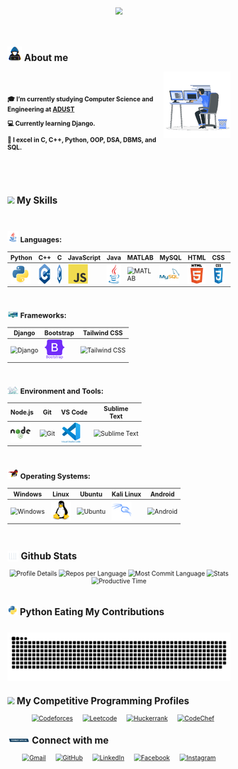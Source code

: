 <h1 align="center">
    <img src="https://readme-typing-svg.herokuapp.com/?font=Righteous&size=35&center=true&vCenter=true&width=500&height=70&duration=5000&pause=1500&lines=Welcome+to+Joyant's+World!+👋;+I'm+Joyant+Sheikhar+Gupta+Joy!;" />
</h1>
<div>
<br/>

## <img src = "about_me.gif" width = 6.5%> About me


<img align="right" src="Right_Side.gif" width=30%>

 <br><br>
<h4>
	
🎓 I’m currently studying Computer Science and Engineering at [ADUST](https://www.adust.edu.bd/#/)

💻 Currently learning Django.

🚀 I excel in **C**, **C++**, **Python**, **OOP**, **DSA**, **DBMS**, and **SQL**.

</h4>


 </div>
 
<br><br><br>

## <img src="https://media2.giphy.com/media/QssGEmpkyEOhBCb7e1/giphy.gif?cid=ecf05e47a0n3gi1bfqntqmob8g9aid1oyj2wr3ds3mg700bl&rid=giphy.gif" width ="3%"> My Skills

<div>
    
<br>
    
### <img src = "Programming_Languages.gif" width=5%> Languages:


| Python | C++ | C | JavaScript | Java | MATLAB | MySQL | HTML | CSS | LaTeX |
|--------|-----|---|------------|------|--------|-------|------|-----|-------|
| <img src="https://github.com/devicons/devicon/blob/master/icons/python/python-original.svg" title="Python" alt="Python" width="45" height="45"/> | <img src="https://raw.githubusercontent.com/devicons/devicon/master/icons/cplusplus/cplusplus-original.svg" title="C++" alt="C++" width="45" height="45"/> | <img src="https://raw.githubusercontent.com/devicons/devicon/master/icons/c/c-original.svg" title="C" alt="C" width="45" height="45"/> | <img src="https://raw.githubusercontent.com/devicons/devicon/master/icons/javascript/javascript-original.svg" title="JavaScript" alt="JavaScript" width="45" height="45"/> | <img src="https://raw.githubusercontent.com/devicons/devicon/master/icons/java/java-original.svg" title="Java" alt="Java" width="45" height="45"/> | <img src="https://upload.wikimedia.org/wikipedia/commons/2/21/Matlab_Logo.png" title="MATLAB" alt="MATLAB" width="45" height="45"/> | <img src="https://raw.githubusercontent.com/devicons/devicon/master/icons/mysql/mysql-original-wordmark.svg" title="MySQL" alt="MySQL" width="45" height="45"/> | <img src="https://raw.githubusercontent.com/devicons/devicon/master/icons/html5/html5-original-wordmark.svg" title="HTML" alt="HTML" width="45" height="45"/> | <img src="https://raw.githubusercontent.com/devicons/devicon/master/icons/css3/css3-original-wordmark.svg" title="CSS" alt="CSS" width="45" height="45"/> | <img src="https://upload.wikimedia.org/wikipedia/commons/9/92/LaTeX_logo.svg" title="LaTeX" alt="LaTeX" width="45" height="45"/> |

<br>

### <img src = "Front_End.gif" width=5%> Frameworks:

| Django | Bootstrap | Tailwind CSS |
|--------|-----------|--------------|
| <img src="https://cdn.worldvectorlogo.com/logos/django.svg" title="Django" alt="Django" width="45" height="45"/> | <img src="https://raw.githubusercontent.com/devicons/devicon/master/icons/bootstrap/bootstrap-plain-wordmark.svg" title="Bootstrap" alt="Bootstrap" width="45" height="45"/> | <img src="https://www.vectorlogo.zone/logos/tailwindcss/tailwindcss-icon.svg" title="Tailwind CSS" alt="Tailwind CSS" width="45" height="45"/> |

<br>

### <img src = "Software_Tools.gif" width=5%> Environment and Tools:

| Node.js | Git | VS Code | Sublime <br/> Text |
|---------|-----|---------|--------------|
| <img src="https://raw.githubusercontent.com/devicons/devicon/master/icons/nodejs/nodejs-original-wordmark.svg" title="Node.js" alt="Node.js" width="45" height="45"/> | <img src="https://www.vectorlogo.zone/logos/git-scm/git-scm-icon.svg" title="Git" alt="Git" width="45" height="45"/> | <img src="https://raw.githubusercontent.com/devicons/devicon/master/icons/vscode/vscode-original-wordmark.svg" title="VS Code" alt="VS Code" width="45" height="45"/> | <img src="https://www.sublimehq.com/images/sublime_text.png" title="Sublime Text" alt="Sublime Text" width="45" height="45"/> |

<br>

### <img src = "OS.gif" width=5%> Operating Systems:

| Windows | Linux | Ubuntu | Kali Linux | Android |
|---------|-------|--------|------------|---------|
| <img src="https://upload.wikimedia.org/wikipedia/commons/thumb/5/5f/Windows_logo_-_2012.svg/132px-Windows_logo_-_2012.svg.png?20220903072431" title="Windows" alt="Windows" width="45" height="45"/> | <img src="https://raw.githubusercontent.com/devicons/devicon/master/icons/linux/linux-original.svg" title="Linux" alt="Linux" width="45" height="45"/> | <img src="https://upload.wikimedia.org/wikipedia/commons/a/ab/Logo-ubuntu_cof-orange-hex.svg" title="Ubuntu" alt="Ubuntu" width="45" height="45"/> | <img src="https://github.com/canaleal/devicon/blob/new-icon-kali-linux/icons/kalilinux/kalilinux-original-wordmark.svg" title="Kali Linux" alt="Kali Linux" width="45" height="45"/> | <img src="https://www.vectorlogo.zone/logos/android/android-icon.svg" title="Android" alt="Android" width="45" height="45"/> |



<div/>

</div>
<br/>




## <img src="Statistics.gif" width=5% valign="bottom"> Github Stats

<div align=center>

<img src="https://github-profile-summary-cards.vercel.app/api/cards/profile-details?username=joyantgupta&theme=github_dark" alt="Profile Details" />

<img src="https://github-profile-summary-cards.vercel.app/api/cards/repos-per-language?username=joyantgupta&theme=github_dark" alt="Repos per Language" /> 
<img src="https://github-profile-summary-cards.vercel.app/api/cards/most-commit-language?username=joyantgupta&theme=github_dark" alt="Most Commit Language" />

<img src="https://github-profile-summary-cards.vercel.app/api/cards/stats?username=joyantgupta&theme=github_dark" alt="Stats" /> 
<img src="https://github-profile-summary-cards.vercel.app/api/cards/productive-time?username=joyantgupta&theme=github_dark" alt="Productive Time" />
</div>

<br/>

<div align=left>
 <h2><img src="https://raw.githubusercontent.com/devicons/devicon/master/icons/python/python-original.svg" alt="Python Logo" width="23"> Python Eating My Contributions</h2>

  <br>
  <img src="https://raw.githubusercontent.com/joyantgupta/joyantgupta/output/snake.svg" alt="Snake animation" />
  
  <br/>
</div>

## <img src="https://media4.giphy.com/media/dMLmQfCO7lCA2gX3tw/giphy.gif?cid=ecf05e47ak6mwfu812269zzr8ydv529109qzpb8rszwnja9e&rid=giphy.gif&ct=s" width=10%> My Competitive Programming Profiles

<p align="center">
  &emsp;
    <a href="https://codeforces.com/profile/joyantsheikhar"><img alt = "Codeforces" src="https://img.shields.io/badge/codeforces%20-%231F8ACB.svg?style=plastic&logo=codeforces&logoColor=white" /></a>	
  &emsp;
    <a href="https://www.leetcode.com/joyantsheikharguptajoy"><img alt = "Leetcode" src="https://img.shields.io/badge/leetcode%20-%23FFA116.svg?style=plastic&logo=leetcode&logoColor=black" /></a>
  &emsp;
    <a href="https://www.hackerrank.com/joyantsheikharg1"><img alt = "Huckerrank" src="https://img.shields.io/badge/hackerrank-%232EC866.svg?style=plastic&logo=hackerrank&logoColor=white" /></a>
  &emsp;
    <a href="https://www.codechef.com/users/joyantsheikhar"><img alt = "CodeChef" src="https://img.shields.io/badge/codechef-%235B4638.svg?style=plastic&logo=codechef&logoColor=white" /></a>
</p>

## <img src="Connect-with-me.gif?raw=true" width="10%"> Connect with me
<p align="center">
	<a href="mailto:joyantsheikharguptajoy@gmail.com"><img img src="https://img.shields.io/badge/gmail-%23EA4335.svg?style=plastic&logo=gmail&logoColor=white" alt="Gmail"/></a>
    &emsp;
	<a href="https://github.com/joyantgupta"><img src="https://img.shields.io/badge/github-%23181717.svg?style=plastic&logo=github&logoColor=white" alt="GitHub"/></a>
    &emsp;
	<a href="https://www.linkedin.com/in/joyant-s-g-j"><img src="https://img.shields.io/badge/linkedin-%230A66C2.svg?style=plastic&logo=linkedin&logoColor=white" alt="LinkedIn"/></a>
    &emsp;
	<a href="https://fb.com/joyant69"><img src="https://img.shields.io/badge/facebook-%231877F2.svg?style=plastic&logo=facebook&logoColor=white" alt="Facebook"/></a>
    &emsp;
	<a href="https://www.instagram.com/joyant_s_g_j/"><img src="https://img.shields.io/badge/instagram-%23E4405F.svg?style=plastic&logo=instagram&logoColor=white" alt="Instagram"/></a>
</p>

